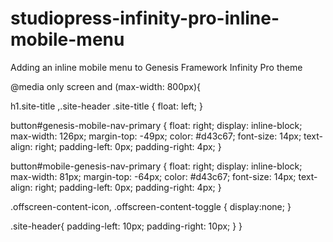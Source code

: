 # studiopress-infinity-pro-inline-mobile-menu
Adding an inline mobile menu to Genesis Framework Infinity Pro theme

@media only screen and (max-width: 800px){
  
  h1.site-title ,.site-header .site-title {
    float: left;
  }

  button#genesis-mobile-nav-primary {
    float: right;
    display: inline-block;
    max-width: 126px;
    margin-top: -49px;
    color: #d43c67;
    font-size: 14px;
    text-align: right;
    padding-left: 0px;
    padding-right: 4px;
  }

  button#mobile-genesis-nav-primary {
   float: right;
   display: inline-block;
   max-width: 81px;
   margin-top: -64px;
   color: #d43c67;
   font-size: 14px;
   text-align: right;
   padding-left: 0px;
   padding-right: 4px;
  }

  .offscreen-content-icon, .offscreen-content-toggle {
    display:none;
  }

  .site-header{
    padding-left: 10px;
    padding-right: 10px;
  }
}
